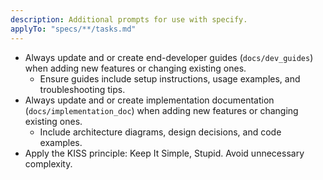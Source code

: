 ```yaml
---
description: Additional prompts for use with specify.
applyTo: "specs/**/tasks.md"
---
```


* Always update and or create end-developer guides (`docs/dev_guides`) when adding new features or changing existing ones.
  * Ensure guides include setup instructions, usage examples, and troubleshooting tips.
* Always update and or create implementation documentation (`docs/implementation_doc`) when adding new features or changing existing ones.
  * Include architecture diagrams, design decisions, and code examples.
* Apply the KISS principle: Keep It Simple, Stupid. Avoid unnecessary complexity.
